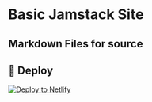 # Basic Jamstack Site

## Markdown Files for source

## 💫 Deploy

[![Deploy to Netlify](https://www.netlify.com/img/deploy/button.svg)](https://app.netlify.com/start/deploy?repository=https://github.com/krothenbaum/basic-jamstack)
